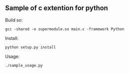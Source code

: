 
## Sample of c extention for python

Build so:

    gcc -shared -o supermodule.so main.c -framework Python

Install:

    python setup.py install

Usage:

    ./sample_usage.py

